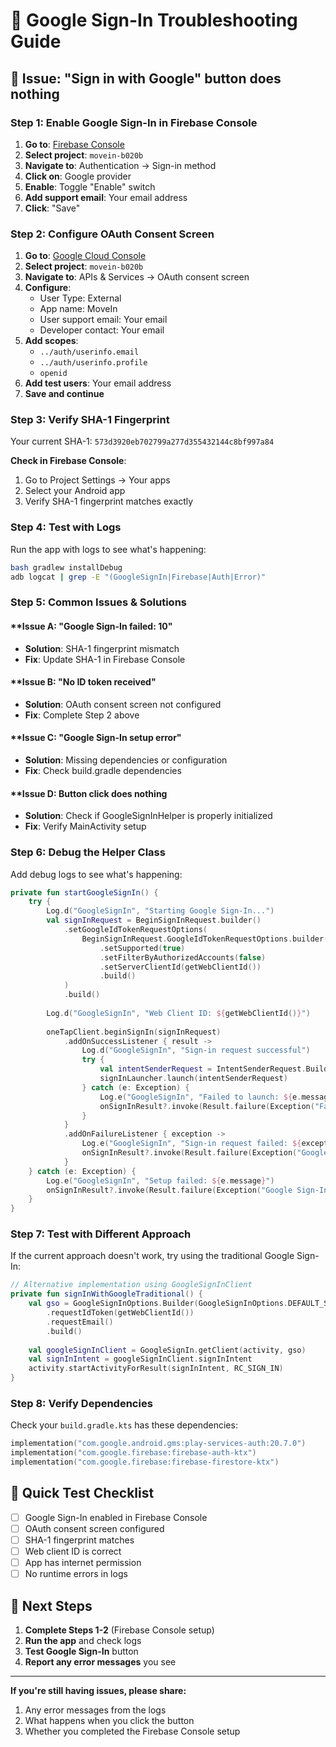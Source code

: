 # 🔧 Google Sign-In Troubleshooting Guide

## 🚨 **Issue: "Sign in with Google" button does nothing**

### **Step 1: Enable Google Sign-In in Firebase Console**

1. **Go to**: [Firebase Console](https://console.firebase.google.com/)
2. **Select project**: `movein-b020b`
3. **Navigate to**: Authentication → Sign-in method
4. **Click on**: Google provider
5. **Enable**: Toggle "Enable" switch
6. **Add support email**: Your email address
7. **Click**: "Save"

### **Step 2: Configure OAuth Consent Screen**

1. **Go to**: [Google Cloud Console](https://console.cloud.google.com/)
2. **Select project**: `movein-b020b`
3. **Navigate to**: APIs & Services → OAuth consent screen
4. **Configure**:
   - User Type: External
   - App name: MoveIn
   - User support email: Your email
   - Developer contact: Your email
5. **Add scopes**: 
   - `../auth/userinfo.email`
   - `../auth/userinfo.profile`
   - `openid`
6. **Add test users**: Your email address
7. **Save and continue**

### **Step 3: Verify SHA-1 Fingerprint**

Your current SHA-1: `573d3920eb702799a277d355432144c8bf997a84`

**Check in Firebase Console**:
1. Go to Project Settings → Your apps
2. Select your Android app
3. Verify SHA-1 fingerprint matches exactly

### **Step 4: Test with Logs**

Run the app with logs to see what's happening:

```bash
bash gradlew installDebug
adb logcat | grep -E "(GoogleSignIn|Firebase|Auth|Error)"
```

### **Step 5: Common Issues & Solutions**

#### **Issue A: "Google Sign-In failed: 10"
- **Solution**: SHA-1 fingerprint mismatch
- **Fix**: Update SHA-1 in Firebase Console

#### **Issue B: "No ID token received"
- **Solution**: OAuth consent screen not configured
- **Fix**: Complete Step 2 above

#### **Issue C: "Google Sign-In setup error"
- **Solution**: Missing dependencies or configuration
- **Fix**: Check build.gradle dependencies

#### **Issue D: Button click does nothing
- **Solution**: Check if GoogleSignInHelper is properly initialized
- **Fix**: Verify MainActivity setup

### **Step 6: Debug the Helper Class**

Add debug logs to see what's happening:

```kotlin
private fun startGoogleSignIn() {
    try {
        Log.d("GoogleSignIn", "Starting Google Sign-In...")
        val signInRequest = BeginSignInRequest.builder()
            .setGoogleIdTokenRequestOptions(
                BeginSignInRequest.GoogleIdTokenRequestOptions.builder()
                    .setSupported(true)
                    .setFilterByAuthorizedAccounts(false)
                    .setServerClientId(getWebClientId())
                    .build()
            )
            .build()
        
        Log.d("GoogleSignIn", "Web Client ID: ${getWebClientId()}")
        
        oneTapClient.beginSignIn(signInRequest)
            .addOnSuccessListener { result ->
                Log.d("GoogleSignIn", "Sign-in request successful")
                try {
                    val intentSenderRequest = IntentSenderRequest.Builder(result.pendingIntent.intentSender).build()
                    signInLauncher.launch(intentSenderRequest)
                } catch (e: Exception) {
                    Log.e("GoogleSignIn", "Failed to launch: ${e.message}")
                    onSignInResult?.invoke(Result.failure(Exception("Failed to launch Google Sign-In: ${e.message}")))
                }
            }
            .addOnFailureListener { exception ->
                Log.e("GoogleSignIn", "Sign-in request failed: ${exception.message}")
                onSignInResult?.invoke(Result.failure(Exception("Google Sign-In failed: ${exception.message}")))
            }
    } catch (e: Exception) {
        Log.e("GoogleSignIn", "Setup failed: ${e.message}")
        onSignInResult?.invoke(Result.failure(Exception("Google Sign-In setup failed: ${e.message}")))
    }
}
```

### **Step 7: Test with Different Approach**

If the current approach doesn't work, try using the traditional Google Sign-In:

```kotlin
// Alternative implementation using GoogleSignInClient
private fun signInWithGoogleTraditional() {
    val gso = GoogleSignInOptions.Builder(GoogleSignInOptions.DEFAULT_SIGN_IN)
        .requestIdToken(getWebClientId())
        .requestEmail()
        .build()
    
    val googleSignInClient = GoogleSignIn.getClient(activity, gso)
    val signInIntent = googleSignInClient.signInIntent
    activity.startActivityForResult(signInIntent, RC_SIGN_IN)
}
```

### **Step 8: Verify Dependencies**

Check your `build.gradle.kts` has these dependencies:

```kotlin
implementation("com.google.android.gms:play-services-auth:20.7.0")
implementation("com.google.firebase:firebase-auth-ktx")
implementation("com.google.firebase:firebase-firestore-ktx")
```

## 🎯 **Quick Test Checklist**

- [ ] Google Sign-In enabled in Firebase Console
- [ ] OAuth consent screen configured
- [ ] SHA-1 fingerprint matches
- [ ] Web client ID is correct
- [ ] App has internet permission
- [ ] No runtime errors in logs

## 🚀 **Next Steps**

1. **Complete Steps 1-2** (Firebase Console setup)
2. **Run the app** and check logs
3. **Test Google Sign-In** button
4. **Report any error messages** you see

---

**If you're still having issues, please share:**
1. Any error messages from the logs
2. What happens when you click the button
3. Whether you completed the Firebase Console setup
